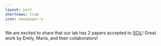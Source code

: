 ```yaml
---
layout: post
shortnews: true
icon: newspaper-o
---
```

We are excited to share that our lab has 2 papers accepted to [SCiL](https://blogs.umass.edu/scil/call-for-papers-scil-2020/)! Great work by Emily, Maria, and their collaborators!
